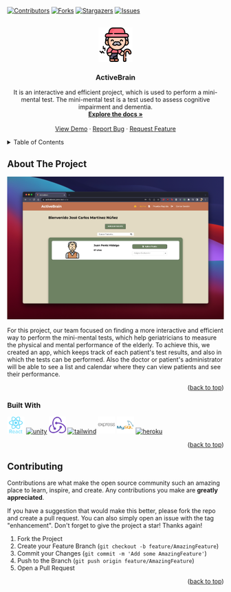<div id="top"></div>

[![Contributors][contributors-shield]][contributors-url]
[![Forks][forks-shield]][forks-url]
[![Stargazers][stars-shield]][stars-url]
[![Issues][issues-shield]][issues-url]

<!-- PROJECT LOGO -->
<br />
<div align="center">
  <a href="https://github.com/josecarlosmemo/activeBrain">
    <img src="./images/activebrain_logo.png" alt="Logo" width="80" height="80">
  </a>

<h3 align="center">ActiveBrain</h3>

  <p align="center">
    It is an interactive and efficient project, which is used to perform a mini-mental test. The mini-mental test is a test used to assess cognitive impairment and dementia.
    <br />
    <a href="https://github.com/josecarlosmemo/activeBrain"><strong>Explore the docs »</strong></a>
    <br />
    <br />
    <a href="https://activebrain.jcmn.me">View Demo</a>
    ·
    <a href="https://github.com/josecarlosmemo/activeBrain/issues">Report Bug</a>
    ·
    <a href="https://github.com/josecarlosmemo/activeBrain/issues">Request Feature</a>
  </p>
</div>

<!-- TABLE OF CONTENTS -->
<details>
  <summary>Table of Contents</summary>
  <ol>
    <li>
      <a href="#about-the-project">About The Project</a>
      <ul>
        <li><a href="#built-with">Built With</a></li>
      </ul>
    </li>
    <li><a href="#contributing">Contributing</a></li>
    <!-- <li><a href="#contact">Contact</a></li> -->

  </ol>
</details>

<!-- ABOUT THE PROJECT -->

## About The Project

[![ActiveBrain Screen Shot][project_screenshot]](https://activebrain.jcmn.me)

For this project, our team focused on finding a more interactive and efficient way to perform the mini-mental tests, which help geriatricians to measure the physical and mental performance of the elderly. To achieve this, we created an app, which keeps track of each patient's test results, and also in which the tests can be performed. Also the doctor or patient's administrator will be able to see a list and calendar where they can view patients and see their performance.

<p align="right">(<a href="#top">back to top</a>)</p>

### Built With

<p align="left">
<a href="https://reactjs.org/" target="_blank" rel="noreferrer"><img src="https://raw.githubusercontent.com/devicons/devicon/master/icons/react/react-original-wordmark.svg" alt=react width="40" height="40"/></a>
<a href="https://unity.com/" target="_blank" rel="noreferrer"><img src="https://www.vectorlogo.zone/logos/unity3d/unity3d-icon.svg" alt=unity width="40" height="40"/></a>
<a href="https://redux.js.org" target="_blank" rel="noreferrer"><img src="https://raw.githubusercontent.com/devicons/devicon/master/icons/redux/redux-original.svg" alt=redux width="40" height="40"/></a>
<a href="https://tailwindcss.com/" target="_blank" rel="noreferrer"><img src="https://www.vectorlogo.zone/logos/tailwindcss/tailwindcss-icon.svg" alt=tailwind width="40" height="40"/></a>
<a href="https://expressjs.com" target="_blank" rel="noreferrer"><img src="https://raw.githubusercontent.com/devicons/devicon/master/icons/express/express-original-wordmark.svg" alt=express width="40" height="40"/></a>
<a href="https://www.mysql.com/" target="_blank" rel="noreferrer"><img src="https://raw.githubusercontent.com/devicons/devicon/master/icons/mysql/mysql-original-wordmark.svg" alt=mysql width="40" height="40"/></a>
<a href="https://heroku.com" target="_blank" rel="noreferrer"><img src="https://www.vectorlogo.zone/logos/heroku/heroku-icon.svg" alt=heroku width="40" height="40"/></a>
</p>

<p align="right">(<a href="#top">back to top</a>)</p>

<!-- CONTRIBUTING -->

## Contributing

Contributions are what make the open source community such an amazing place to learn, inspire, and create. Any contributions you make are **greatly appreciated**.

If you have a suggestion that would make this better, please fork the repo and create a pull request. You can also simply open an issue with the tag "enhancement".
Don't forget to give the project a star! Thanks again!

1. Fork the Project
2. Create your Feature Branch (`git checkout -b feature/AmazingFeature`)
3. Commit your Changes (`git commit -m 'Add some AmazingFeature'`)
4. Push to the Branch (`git push origin feature/AmazingFeature`)
5. Open a Pull Request

<p align="right">(<a href="#top">back to top</a>)</p>

[contributors-shield]: https://img.shields.io/github/contributors/josecarlosmemo/activeBrain.svg?style=for-the-badge
[contributors-url]: https://github.com/josecarlosmemo/activeBrain/graphs/contributors
[forks-shield]: https://img.shields.io/github/forks/josecarlosmemo/activeBrain.svg?style=for-the-badge
[forks-url]: https://github.com/josecarlosmemo/activeBrain/network/members
[stars-shield]: https://img.shields.io/github/stars/josecarlosmemo/activeBrain.svg?style=for-the-badge
[stars-url]: https://github.com/josecarlosmemo/activeBrain/stargazers
[issues-shield]: https://img.shields.io/github/issues/josecarlosmemo/activeBrain.svg?style=for-the-badge
[issues-url]: https://github.com/josecarlosmemo/activeBrain/issues
[project_screenshot]: ./images/activebrain_screenshot.png
